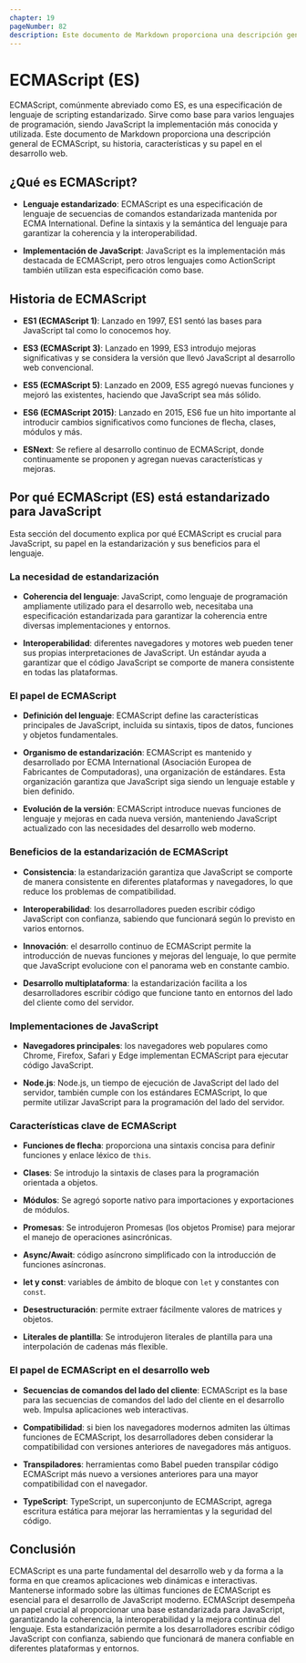 ```yaml
---
chapter: 19
pageNumber: 82
description: Este documento de Markdown proporciona una descripción general de ECMAScript, su historia, características y su papel en el desarrollo web.
---
```

# ECMAScript (ES)

ECMAScript, comúnmente abreviado como ES, es una especificación de lenguaje de scripting estandarizado. Sirve como base para varios lenguajes de programación, siendo JavaScript la implementación más conocida y utilizada. Este documento de Markdown proporciona una descripción general de ECMAScript, su historia, características y su papel en el desarrollo web.

## ¿Qué es ECMAScript?

- **Lenguaje estandarizado**: ECMAScript es una especificación de lenguaje de secuencias de comandos estandarizada mantenida por ECMA International. Define la sintaxis y la semántica del lenguaje para garantizar la coherencia y la interoperabilidad.

- **Implementación de JavaScript**: JavaScript es la implementación más destacada de ECMAScript, pero otros lenguajes como ActionScript también utilizan esta especificación como base.

## Historia de ECMAScript

- **ES1 (ECMAScript 1)**: Lanzado en 1997, ES1 sentó las bases para JavaScript tal como lo conocemos hoy.

- **ES3 (ECMAScript 3)**: Lanzado en 1999, ES3 introdujo mejoras significativas y se considera la versión que llevó JavaScript al desarrollo web convencional.

- **ES5 (ECMAScript 5)**: Lanzado en 2009, ES5 agregó nuevas funciones y mejoró las existentes, haciendo que JavaScript sea más sólido.

- **ES6 (ECMAScript 2015)**: Lanzado en 2015, ES6 fue un hito importante al introducir cambios significativos como funciones de flecha, clases, módulos y más.

- **ESNext**: Se refiere al desarrollo continuo de ECMAScript, donde continuamente se proponen y agregan nuevas características y mejoras.

## Por qué ECMAScript (ES) está estandarizado para JavaScript

Esta sección del documento explica por qué ECMAScript es crucial para JavaScript, su papel en la estandarización y sus beneficios para el lenguaje.

### La necesidad de estandarización

- **Coherencia del lenguaje**: JavaScript, como lenguaje de programación ampliamente utilizado para el desarrollo web, necesitaba una especificación estandarizada para garantizar la coherencia entre diversas implementaciones y entornos.

- **Interoperabilidad**: diferentes navegadores y motores web pueden tener sus propias interpretaciones de JavaScript. Un estándar ayuda a garantizar que el código JavaScript se comporte de manera consistente en todas las plataformas.

### El papel de ECMAScript

- **Definición del lenguaje**: ECMAScript define las características principales de JavaScript, incluida su sintaxis, tipos de datos, funciones y objetos fundamentales.

- **Organismo de estandarización**: ECMAScript es mantenido y desarrollado por ECMA International (Asociación Europea de Fabricantes de Computadoras), una organización de estándares. Esta organización garantiza que JavaScript siga siendo un lenguaje estable y bien definido.

- **Evolución de la versión**: ECMAScript introduce nuevas funciones de lenguaje y mejoras en cada nueva versión, manteniendo JavaScript actualizado con las necesidades del desarrollo web moderno.

### Beneficios de la estandarización de ECMAScript

- **Consistencia**: la estandarización garantiza que JavaScript se comporte de manera consistente en diferentes plataformas y navegadores, lo que reduce los problemas de compatibilidad.

- **Interoperabilidad**: los desarrolladores pueden escribir código JavaScript con confianza, sabiendo que funcionará según lo previsto en varios entornos.

- **Innovación**: el desarrollo continuo de ECMAScript permite la introducción de nuevas funciones y mejoras del lenguaje, lo que permite que JavaScript evolucione con el panorama web en constante cambio.

- **Desarrollo multiplataforma**: la estandarización facilita a los desarrolladores escribir código que funcione tanto en entornos del lado del cliente como del servidor.

### Implementaciones de JavaScript

- **Navegadores principales**: los navegadores web populares como Chrome, Firefox, Safari y Edge implementan ECMAScript para ejecutar código JavaScript.

- **Node.js**: Node.js, un tiempo de ejecución de JavaScript del lado del servidor, también cumple con los estándares ECMAScript, lo que permite utilizar JavaScript para la programación del lado del servidor.

### Características clave de ECMAScript

- **Funciones de flecha**: proporciona una sintaxis concisa para definir funciones y enlace léxico de `this`.

- **Clases**: Se introdujo la sintaxis de clases para la programación orientada a objetos.

- **Módulos**: Se agregó soporte nativo para importaciones y exportaciones de módulos.

- **Promesas**: Se introdujeron Promesas (los objetos Promise) para mejorar el manejo de operaciones asincrónicas.

- **Async/Await**: código asíncrono simplificado con la introducción de funciones asíncronas.

- **let y const**: variables de ámbito de bloque con `let` y constantes con `const`.

- **Desestructuración**: permite extraer fácilmente valores de matrices y objetos.

- **Literales de plantilla**: Se introdujeron literales de plantilla para una interpolación de cadenas más flexible.

### El papel de ECMAScript en el desarrollo web

- **Secuencias de comandos del lado del cliente**: ECMAScript es la base para las secuencias de comandos del lado del cliente en el desarrollo web. Impulsa aplicaciones web interactivas.

- **Compatibilidad**: si bien los navegadores modernos admiten las últimas funciones de ECMAScript, los desarrolladores deben considerar la compatibilidad con versiones anteriores de navegadores más antiguos.

- **Transpiladores**: herramientas como Babel pueden transpilar código ECMAScript más nuevo a versiones anteriores para una mayor compatibilidad con el navegador.

- **TypeScript**: TypeScript, un superconjunto de ECMAScript, agrega escritura estática para mejorar las herramientas y la seguridad del código.

## Conclusión

ECMAScript es una parte fundamental del desarrollo web y da forma a la forma en que creamos aplicaciones web dinámicas e interactivas. Mantenerse informado sobre las últimas funciones de ECMAScript es esencial para el desarrollo de JavaScript moderno.
ECMAScript desempeña un papel crucial al proporcionar una base estandarizada para JavaScript, garantizando la coherencia, la interoperabilidad y la mejora continua del lenguaje. Esta estandarización permite a los desarrolladores escribir código JavaScript con confianza, sabiendo que funcionará de manera confiable en diferentes plataformas y entornos.
